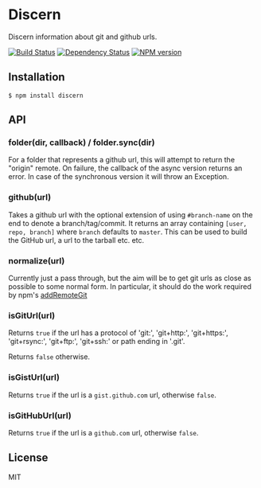 # Discern

Discern information about git and github urls.

[![Build Status](https://img.shields.io/travis/ForbesLindesay/discern/master.svg)](https://travis-ci.org/ForbesLindesay/discern)
[![Dependency Status](https://img.shields.io/gemnasium/ForbesLindesay/discern.svg)](https://gemnasium.com/ForbesLindesay/discern)
[![NPM version](https://img.shields.io/npm/v/discern.svg)](http://badge.fury.io/js/discern)

## Installation

```console
$ npm install discern
```

## API

### folder(dir, callback) / folder.sync(dir)

For a folder that represents a github url, this will attempt to return the "origin" remote.
On failure, the callback of the async version returns an error. In case of the synchronous version it will throw an Exception.

### github(url)

Takes a github url with the optional extension of using `#branch-name` on the end to denote a branch/tag/commit.  It returns an array containing `[user, repo, branch]` where `branch` defaults to `master`.  This can be used to build the GitHub url, a url to the tarball etc. etc.

### normalize(url)

Currently just a pass through, but the aim will be to get git urls as close as possible to some normal form.  In particular, it should do the work required by npm's [addRemoteGit](https://github.com/isaacs/npm/blob/master/lib/cache.js#L392-L413)

### isGitUrl(url)

Returns `true` if the url has a protocol of 'git:', 'git+http:', 'git+https:', 'git+rsync:', 'git+ftp:', 'git+ssh:' or path ending in '.git'.

Returns `false` otherwise.

### isGistUrl(url)

Returns `true` if the url is a `gist.github.com` url, otherwise `false`.

### isGitHubUrl(url)

Returns `true` if the url is a `github.com` url, otherwise `false`.

## License

MIT